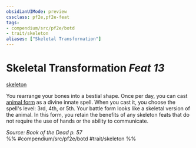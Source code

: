 ```yaml
---
obsidianUIMode: preview
cssclass: pf2e,pf2e-feat
tags:
- compendium/src/pf2e/botd
- trait/skeleton
aliases: ["Skeletal Transformation"]
---
```

# Skeletal Transformation  *Feat 13*  
[skeleton](/rules/traits/skeleton-b1.md)  


You rearrange your bones into a bestial shape. Once per day, you can cast [animal form](/compendium/spells/animal-form.md) as a divine innate spell. When you cast it, you choose the spell's level: 3rd, 4th, or 5th. Your battle form looks like a skeletal version of the animal. In this form, you retain the benefits of any skeleton feats that do not require the use of hands or the ability to communicate.

*Source: Book of the Dead p. 57*  
%% #compendium/src/pf2e/botd #trait/skeleton %%